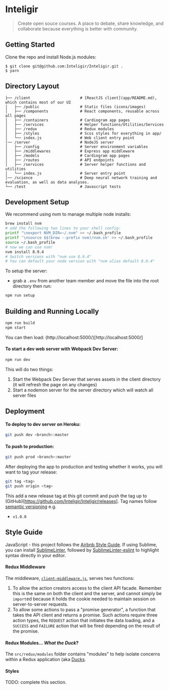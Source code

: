 # Inteligir

> Create open souce courses. A place to debate, share knowledge, and collaborate because
everything is better with community.

## Getting Started
Clone the repo and install Node.js modules:

```
$ git clone git@github.com:Inteligir/Inteligir.git .
$ yarn
```

## Directory Layout
```
├── /client                      # [ReactJS client](app/README.md), which contains most of our UI
│   ├── /public                  # Static files (icons/images)
│   ├── /components              # React components, reusable across all pages
│   ├── /containers              # Cardiogram app pages
│   ├── /services                # Helper functions/Utilities/Services
│   ├── /redux                   # Redux modules
│   ├── /styles                  # Scss styles for everything in app/
│   └── index.js                 # Web client entry point
│── /server                      # NodeJS server
│   ├── /config                  # Server environment variables
│   ├── /middlewares             # Express app middleware
│   ├── /models                  # Cardiogram app pages
│   ├── /routes                  # API endpoints
│   ├── /services                # Server helper functions and utilities
│   └── index.js                 # Server entry point
│── /science                     # Deep neural network training and evaluation, as well as data analyses.
└── /test                        # Javascript tests
```

## Development Setup

We recommend using nvm to manage multiple node installs:

```bash
brew install nvm
# add the following two lines to your shell config:
printf "\nexport NVM_DIR=~/.nvm" >> ~/.bash_profile
printf '\nsource $$(brew --prefix nvm)/nvm.sh' >> ~/.bash_profile
source ~/.bash_profile
# now we can use nvm!
nvm install 8.9.4
# Switch versions with "nvm use 8.9.4"
# You can default your node version with "nvm alias default 8.9.4"
```

To setup the server:
- grab a `.env` from another team member and move the file into the root directory
then run:
```bash
npm run setup
```

## Building and Running Locally
```bash
npm run build
npm start
```
You can then load: (http://localhost:5000/)[http://localhost:5000/]

#### To start a dev web server with Webpack Dev Server:
```bash
npm run dev
```
This will do two things:
1) Start the Webpack Dev Server that serves assets in the client directory (it will refresh the page on any changes)
2) Start a nodemon server for the server directory which will watch all server files

## Deployment
#### To deploy to dev server on Heroku:
```bash
git push dev <branch>:master
```

#### To push to production:
```bash
git push prod <branch>:master
```
After deploying the app to production and testing whether it works, you will want to tag your release:
```bash
git tag <tag>
git push origin <tag>
```
This add a new release tag at this git commit and push the tag up to (GitHub)[https://github.com/Inteligir/Inteligir/releases].
Tag names follow [semantic versioning](http://semver.org/) e.g.
- `v1.0.0`

## Style Guide
JavaScript - this project follows the [Airbnb Style Guide](https://github.com/airbnb/javascript). If using Sublime, you can install [SublimeLinter](http://sublimelinter.readthedocs.io/en/latest/installation.html), followed by [SublimeLinter-eslint](https://github.com/roadhump/SublimeLinter-eslint) to highlight syntax directly in your editor.

#### Redux Middleware

The middleware, [`client-middleware.js`](), serves two functions:

1. To allow the action creators access to the client API facade. Remember this is the same on both the client and the server, and cannot simply be `import`ed because it holds the cookie needed to maintain session on server-to-server requests.
2. To allow some actions to pass a "promise generator", a function that takes the API client and returns a promise. Such actions require three action types, the `REQUEST` action that initiates the data loading, and a `SUCCESS` and `FAILURE` action that will be fired depending on the result of the promise.

#### Redux Modules... *What the Duck*?

The `src/redux/modules` folder contains "modules" to help
isolate concerns within a Redux application (aka [Ducks](https://github.com/erikras/ducks-modular-redux).


#### Styles

TODO: complete this section.
